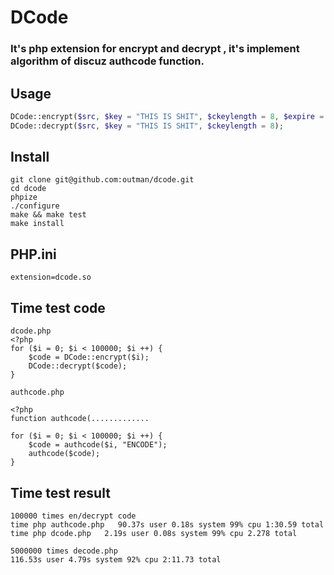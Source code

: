 # DCode

### It's php extension for encrypt and decrypt , it's implement algorithm of discuz authcode function.

## Usage

```php
DCode::encrypt($src, $key = "THIS IS SHIT", $ckeylength = 8, $expire = 0);
DCode::decrypt($src, $key = "THIS IS SHIT", $ckeylength = 8);
```

## Install

```git
git clone git@github.com:outman/dcode.git
cd dcode
phpize
./configure
make && make test
make install
```

## PHP.ini
```
extension=dcode.so
```

## Time test code
```
dcode.php
<?php
for ($i = 0; $i < 100000; $i ++) {
    $code = DCode::encrypt($i);
    DCode::decrypt($code);
}

authcode.php

<?php
function authcode(.............

for ($i = 0; $i < 100000; $i ++) {
    $code = authcode($i, "ENCODE");
    authcode($code);
}
```

## Time test result
```
100000 times en/decrypt code
time php authcode.php   90.37s user 0.18s system 99% cpu 1:30.59 total
time php dcode.php   2.19s user 0.08s system 99% cpu 2.278 total

5000000 times decode.php
116.53s user 4.79s system 92% cpu 2:11.73 total
```

